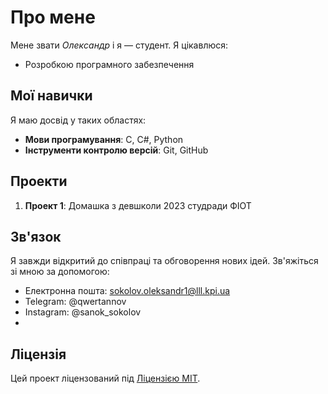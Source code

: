 # Про мене

Мене звати _Олександр_ і я — студент. Я цікавлюся:

- Розробкою програмного забезпечення

## Мої навички

Я маю досвід у таких областях:

- **Мови програмування**: C, C#, Python
- **Інструменти контролю версій**: Git, GitHub

## Проекти

1. **Проект 1**: Домашка з девшколи 2023 студради ФІОТ

## Зв'язок

Я завжди відкритий до співпраці та обговорення нових ідей. Зв'яжіться зі мною за допомогою:

- Електронна пошта: sokolov.oleksandr1@lll.kpi.ua
- Telegram: @qwertannov
- Instagram: @sanok_sokolov
- 
## Ліцензія

Цей проект ліцензований під [Ліцензією MIT](LICENSE).
